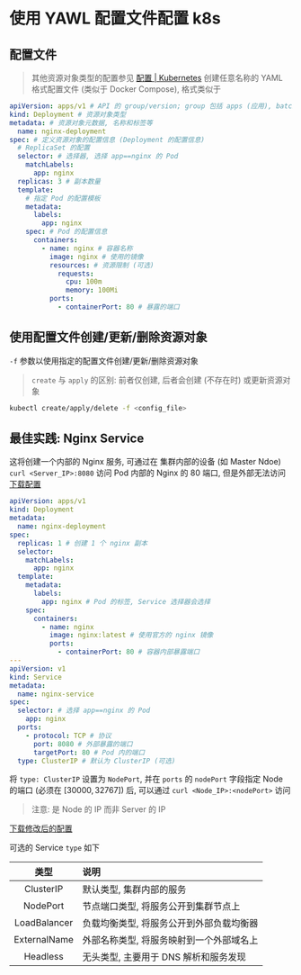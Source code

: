 # 使用 YAWL 配置文件配置 k8s

## 配置文件

> 其他资源对象类型的配置参见
> [配置 | Kubernetes](https://kubernetes.io/zh-cn/docs/concepts/configuration/)
> 创建任意名称的 YAML 格式配置文件 (类似于 Docker Compose), 格式类似于

```yaml
apiVersion: apps/v1 # API 的 group/version; group 包括 apps (应用), batch (批处理), autoscaling (自动扩/缩容) 等; 也可以只填写 version
kind: Deployment # 资源对象类型
metadata: # 资源对象元数据, 名称和标签等
  name: nginx-deployment
spec: # 定义资源对象的配置信息 (Deployment 的配置信息)
  # ReplicaSet 的配置
  selector: # 选择器, 选择 app==nginx 的 Pod
    matchLabels:
      app: nginx
  replicas: 3 # 副本数量
  template:
    # 指定 Pod 的配置模板
    metadata:
      labels:
        app: nginx
    spec: # Pod 的配置信息
      containers:
        - name: nginx # 容器名称
          image: nginx # 使用的镜像
          resources: # 资源限制 (可选)
            requests:
              cpu: 100m
              memory: 100Mi
          ports:
            - containerPort: 80 # 暴露的端口
```

## 使用配置文件创建/更新/删除资源对象

`-f` 参数以使用指定的配置文件创建/更新/删除资源对象

> `create` 与 `apply` 的区别: 前者仅创建, 后者会创建 (不存在时) 或更新资源对象

```sh
kubectl create/apply/delete -f <config_file>
```

## 最佳实践: Nginx Service

这将创建一个内部的 Nginx 服务, 可通过在 集群内部的设备 (如 Master Ndoe)
`curl <Server_IP>:8080` 访问 Pod 内部的 Nginx 的 80 端口, 但是外部无法访问\
[下载配置](nginx-example.cluster-ip.yml)

```yaml
apiVersion: apps/v1
kind: Deployment
metadata:
  name: nginx-deployment
spec:
  replicas: 1 # 创建 1 个 nginx 副本
  selector:
    matchLabels:
      app: nginx
  template:
    metadata:
      labels:
        app: nginx # Pod 的标签, Service 选择器会选择
    spec:
      containers:
        - name: nginx
          image: nginx:latest # 使用官方的 nginx 镜像
          ports:
            - containerPort: 80 # 容器内部暴露端口
---
apiVersion: v1
kind: Service
metadata:
  name: nginx-service
spec:
  selector: # 选择 app==nginx 的 Pod
    app: nginx
  ports:
    - protocol: TCP # 协议
      port: 8080 # 外部暴露的端口
      targetPort: 80 # Pod 内的端口
  type: ClusterIP # 默认为 ClusterIP (可选)
```

将 `type: ClusterIP` 设置为 `NodePort`, 并在 `ports` 的 `nodePort` 字段指定 Node
的端口 (必须在 $[30000, 32767]$) 后, 可以通过 `curl <Node_IP>:<nodePort>` 访问

> 注意: 是 Node 的 IP 而非 Server 的 IP

[下载修改后的配置](nginx-example.node-port.yml)

可选的 Service `type` 如下

|     类型     | 说明                                     |
| :----------: | :--------------------------------------- |
|  ClusterIP   | 默认类型, 集群内部的服务                 |
|   NodePort   | 节点端口类型, 将服务公开到集群节点上     |
| LoadBalancer | 负载均衡类型, 将服务公开到外部负载均衡器 |
| ExternalName | 外部名称类型, 将服务映射到一个外部域名上 |
|   Headless   | 无头类型, 主要用于 DNS 解析和服务发现    |
